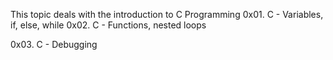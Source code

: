 This topic deals with the introduction to C Programming
0x01. C - Variables, if, else, while
0x02. C - Functions, nested loops

0x03. C - Debugging
